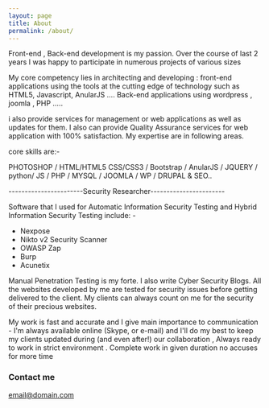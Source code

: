 ```yaml
---
layout: page
title: About
permalink: /about/
---
```


Front-end , Back-end development is my passion. 
Over the course of last 2 years I was happy to participate in numerous projects of various sizes

My core competency lies in architecting and developing :
front-end applications using the tools at the cutting edge of technology such as HTML5, Javascript, AnularJS ….
Back-end applications using wordpress , joomla , PHP ….. 

i also provide services for management or web applications as well as updates for them. I also can provide Quality Assurance services for web application with 100% satisfaction. My expertise are in following areas.


core skills are:-

PHOTOSHOP / HTML/HTML5 CSS/CSS3 / Bootstrap / AnularJS / JQUERY / python/ JS / PHP / MYSQL / JOOMLA / WP / DRUPAL & SEO..



-----------------------Security Researcher-----------------------

Software that I used for Automatic Information Security Testing and Hybrid Information Security Testing include: - 

- Nexpose
- Nikto v2 Security Scanner 
- OWASP Zap 
- Burp 
- Acunetix 

Manual Penetration Testing is my forte. I also write Cyber Security Blogs. All the websites developed by me are tested for security issues before getting delivered to the client. My clients can always count on me for the security of their precious websites.


My work is fast and accurate and I give main importance to communication - I'm always available online (Skype, or e-mail) and I'll do my best to keep my clients updated during (and even after!) our collaboration , Always ready to work in strict environment . Complete work in given duration no accuses for more time
 
### Contact me

[email@domain.com](mailto:benyahya2013@gmail.com)
